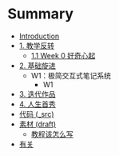 # Summary

* [Introduction](README.md)
* [1. 教学反转](0MOOC/README.md)
   * [1.1 Week 0 好奇心起](0MOOC/11_week_0_hao_qi_xin_qi.md)
* [2. 基础旋进](1sTry/README.md)
   * W1：极简交互式笔记系统
       * W1
* [3. 迭代作品](2nDev/README.md)
* [4. 人生首秀](3rDemo/README.md)
* [代码 (_src)](_src/README.md)
* [素材 (draft)](draft/README.md)
   * [教程该怎么写](draft/how2tutorial.md)
* [有关](ABOUT.md)


